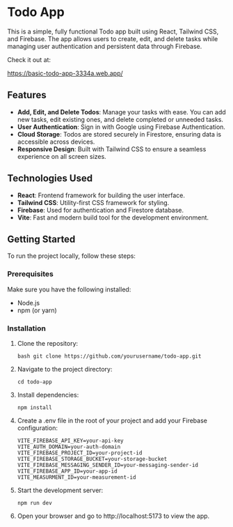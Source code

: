 # Todo App

This is a simple, fully functional Todo app built using React, Tailwind CSS, and Firebase. The app allows users to create, edit, and delete tasks while managing user authentication and persistent data through Firebase.

Check it out at:

https://basic-todo-app-3334a.web.app/

## Features

- **Add, Edit, and Delete Todos**: Manage your tasks with ease. You can add new tasks, edit existing ones, and delete completed or unneeded tasks.
- **User Authentication**: Sign in with Google using Firebase Authentication.
- **Cloud Storage**: Todos are stored securely in Firestore, ensuring data is accessible across devices.
- **Responsive Design**: Built with Tailwind CSS to ensure a seamless experience on all screen sizes.

## Technologies Used

- **React**: Frontend framework for building the user interface.
- **Tailwind CSS**: Utility-first CSS framework for styling.
- **Firebase**: Used for authentication and Firestore database.
- **Vite**: Fast and modern build tool for the development environment.

## Getting Started

To run the project locally, follow these steps:

### Prerequisites

Make sure you have the following installed:

- Node.js
- npm (or yarn)

### Installation

1.  Clone the repository:

    ```
    bash git clone https://github.com/yourusername/todo-app.git
    ```

2.  Navigate to the project directory:

    ```
    cd todo-app
    ```

3.  Install dependencies:

    ```
    npm install
    ```

4.  Create a .env file in the root of your project and add your Firebase configuration:

    ```
    VITE_FIREBASE_API_KEY=your-api-key
    VITE_AUTH_DOMAIN=your-auth-domain
    VITE_FIREBASE_PROJECT_ID=your-project-id
    VITE_FIREBASE_STORAGE_BUCKET=your-storage-bucket
    VITE_FIREBASE_MESSAGING_SENDER_ID=your-messaging-sender-id
    VITE_FIREBASE_APP_ID=your-app-id
    VITE_MEASURMENT_ID=your-measurement-id
    ```

5.  Start the development server:

    ```
    npm run dev
    ```

6.  Open your browser and go to http://localhost:5173 to view the app.
